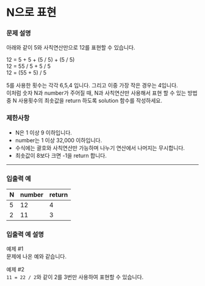 # N으로 표현

### 문제 설명

아래와 같이 5와 사칙연산만으로 12를 표현할 수 있습니다.  

12 = 5 + 5 + (5 / 5) + (5 / 5)  
12 = 55 / 5 + 5 / 5  
12 = (55 + 5) / 5  

5를 사용한 횟수는 각각 6,5,4 입니다. 그리고 이중 가장 작은 경우는 4입니다.  
이처럼 숫자 N과 number가 주어질 때, N과 사칙연산만 사용해서 표현 할 수 있는 방법 중 N 사용횟수의 최솟값을 return 하도록 solution 함수를 작성하세요.

### 제한사항
- N은 1 이상 9 이하입니다.
- number는 1 이상 32,000 이하입니다.
- 수식에는 괄호와 사칙연산만 가능하며 나누기 연산에서 나머지는 무시합니다.
- 최솟값이 8보다 크면 -1을 return 합니다.

---

### 입출력 예
|N|number|return|
|:---|:---|:---|
|5|12|4|
|2|11|3|

### 입출력 예 설명
예제 #1  
문제에 나온 예와 같습니다.

예제 #2  
`11 = 22 / 2`와 같이 2를 3번만 사용하여 표현할 수 있습니다.
